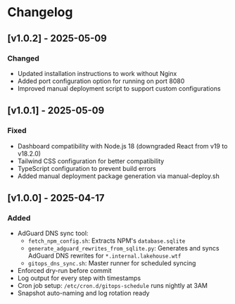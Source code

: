 # Changelog

## [v1.0.2] - 2025-05-09
### Changed
- Updated installation instructions to work without Nginx
- Added port configuration option for running on port 8080
- Improved manual deployment script to support custom configurations

## [v1.0.1] - 2025-05-09
### Fixed
- Dashboard compatibility with Node.js 18 (downgraded React from v19 to v18.2.0)
- Tailwind CSS configuration for better compatibility
- TypeScript configuration to prevent build errors
- Added manual deployment package generation via manual-deploy.sh

## [v1.0.0] - 2025-04-17
### Added
- AdGuard DNS sync tool:
  - `fetch_npm_config.sh`: Extracts NPM's `database.sqlite`
  - `generate_adguard_rewrites_from_sqlite.py`: Generates and syncs AdGuard DNS rewrites for `*.internal.lakehouse.wtf`
  - `gitops_dns_sync.sh`: Master runner for scheduled syncing
- Enforced dry-run before commit
- Log output for every step with timestamps
- Cron job setup: `/etc/cron.d/gitops-schedule` runs nightly at 3AM
- Snapshot auto-naming and log rotation ready

